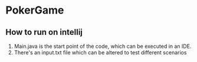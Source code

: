 # PokerGame
## How to run on intellij

1. Main.java is the start point of the code, which can be executed in an IDE.
2. There's an input.txt file which can be altered to test different scenarios



